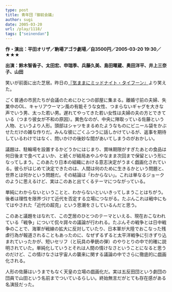 ```yaml
---
type: post
title: 青年団『御前会議』
author: sugi
date: 2005-03-20
url: /play/1118/
tags: ["seinendan"]
---
```

**作・演出：平田オリザ／駒場アゴラ劇場／自3500円／2005-03-20 19:30／★★★**

**出演：鈴木智香子、太田宏、申瑞季、兵藤久美、島田曜蔵、奥田洋平、井上三奈子、山田**

笑いが前面に出た芝居。昨日の[『気ままにミッドナイト・タイフーン』](/play/1115/)より笑えた。

ごく普通の市民たちが会議のためにひとつの部屋に集まる。離婚寸前の夫婦、失業中のOL、キャリアウーマン風の有能そうな女性、つまらないギャグを大きな声でいう男、太った若い男。遅れてやってきた若い女性は夫婦の夫の方とできている（つまり彼女が不和の原因）。異色なのが、中央に陣取っている佐藤という人物、というより人形。頭部はシャツをまるめたようなものにビニール袋をかぶせただけの雑な作りだ。みんな彼にごくふつうに話しかけているが、返事を期待しているわけではなく、問いかけの後妙な間があいてしまうのがおかしい。

議題は、駐輪場を設置するかどうかにはじまり、賞味期限がすぎたあとの食品は何日後まで食べてよいか、と続くが結局あやふやなまま次回まで保留という形になってしまう。このあたり日本の組織における意志決定がうまく戯画化されている。彼らがはじめて決定できたのは、人間は何のために生きるかという問題と、世界とは何かという問題だ。その結論は「わからない」。これは単なるジョークのように思えるけど、実はこのあと出てくるテーマにつながっている。

単純にわからないということと、わからないといいきってしまうことはちがう。後者は理性を限界づけて近代を否定する立場につながる。たぶんこれは戦中にもてはやされた「近代の超克」という思潮をさしているんだと思う。

このあと議題をはなれて、この芝居のひとつのテーマといえる、現在おこなわれている「戦争」について侃々諤々の議論が行われる。たぶんその戦争とは日中戦争のことで、海軍が戦線の拡大に反対していたり、日本軍が大陸でおこなった残虐行為が報道されることもあったのに、なぜずるずると太平洋戦争に引きずり込まれていったかが、短いセリフ（と玩具の拳銃の弾）のやりとりの中で的確に説明されていた。単純化していうとそれは人間の情けなさということになると思うのだけど、この情けなさは宇宙人の襲来に関する議論の中でさらに徹底的に戯画化される。

人形の佐藤はいうまでもなく天皇の立場の戯画化だ。実は五反田団という劇団の団員で山田という名前までついているらしい。終始無言だがとても存在感がある名演技だった。
